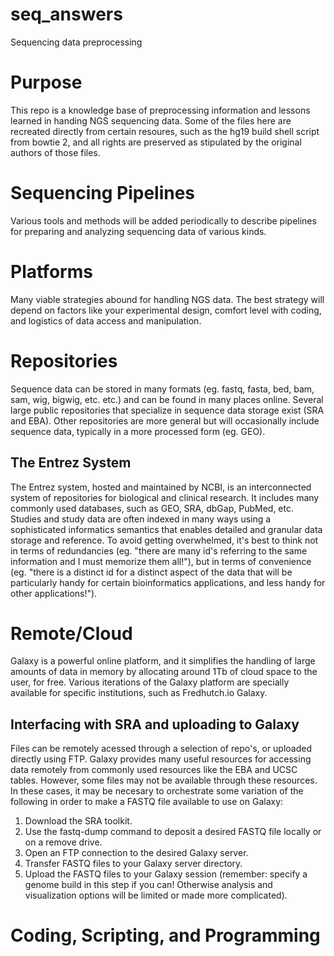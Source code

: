 # seq_answers
Sequencing data preprocessing

# Purpose
This repo is a knowledge base of preprocessing information and lessons learned in handing NGS sequencing data. Some of the files here are recreated directly from certain resoures, such as the hg19 build shell script from bowtie 2, and all rights are preserved as stipulated by the original authors of those files. 

# Sequencing Pipelines
Various tools and methods will be added periodically to describe pipelines for preparing and analyzing sequencing data of various kinds.

# Platforms
Many viable strategies abound for handling NGS data. The best strategy will depend on factors like your experimental design, comfort level with coding, and logistics of data access and manipulation. 

# Repositories
Sequence data can be stored in many formats (eg. fastq, fasta, bed, bam, sam, wig, bigwig, etc.  etc.) and can be found in many places online. Several large public repositories that specialize in sequence data storage exist (SRA and EBA). Other repositories are more general but will occasionally include sequence data, typically in a more processed form (eg. GEO).

## The Entrez System
The Entrez system, hosted and maintained by NCBI, is an interconnected system of repositories for biological and clinical research. It includes many commonly used databases, such as GEO, SRA, dbGap, PubMed, etc. Studies and study data are often indexed in many ways using a sophisticated informatics semantics that enables detailed and granular data storage and reference. To avoid getting overwhelmed, it's best to think not in terms of redundancies (eg. "there are many id's referring to the same information and I must memorize them all!"), but in terms of convenience (eg. "there is a distinct id for a distinct aspect of the data that will be particularly handy for certain bioinformatics applications, and less handy for other applications!").  

# Remote/Cloud 
Galaxy is a powerful online platform, and it simplifies the handling of large amounts of data in memory by allocating around 1Tb of cloud space to the user, for free. Various iterations of the Galaxy platform are specially available for specific institutions, such as Fredhutch.io Galaxy. 

## Interfacing with SRA and uploading to Galaxy
Files can be remotely acessed through a selection of repo's, or uploaded directly using FTP. Galaxy provides many useful resources for accessing data remotely from commonly used resources like the EBA and UCSC tables. However, some files may not be available through these resources. In these cases, it may be necesary to orchestrate some variation of the following in order to make a FASTQ file available to use on Galaxy:

1. Download the SRA toolkit. 
2. Use the fastq-dump command to deposit a desired FASTQ file locally or on a remove drive.
3. Open an FTP connection to the desired Galaxy server.
4. Transfer FASTQ files to your Galaxy server directory.
5. Upload the FASTQ files to your Galaxy session (remember: specify a genome build in this step if you can! Otherwise analysis and visualization options will be limited or made more complicated).

# Coding, Scripting, and Programming


